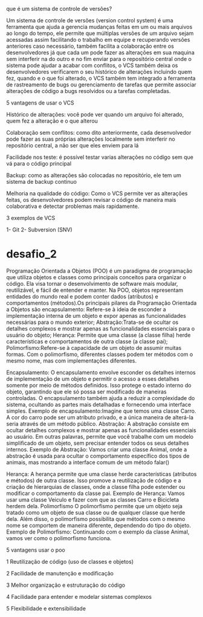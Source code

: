  que é um sistema de controle de versões?

Um sistema de controle de versões (version control system) é uma ferramenta que ajuda a gerencia mudanças feitas em um ou mais arquivos ao longo do tempo, ele permite que múltiplas versões de um arquivo sejam acessadas assim facilitando o trabalho em equipe e recuperando versões anteriores caso necessário,  também facilita a colaboração entre os desenvolvedores já que cada um pode fazer as alterações em sua maquina sem interferir na do outro e no fim  enviar para o repositório central  onde o sistema pode ajudar a acabar com conflitos, o VCS também deixa os desenvolvedores verificarem o seu histórico de alterações incluindo quem fez, quando e o que foi alterado, o VCS também tem integrado a ferramenta de rastreamento de bugs ou gerenciamento de tarefas que  permite associar alterações de código a bugs resolvidos ou a tarefas completadas.

5 vantagens de usar o VCS

Histórico de alterações: você pode ver quando um arquivo foi alterado, quem fez a alteração e o que alterou

Colaboração sem conflitos: como dito anteriormente, cada desenvolvedor pode fazer as suas próprias alterações localmente sem interferir no repositório central, a não ser que eles enviem para lá

Facilidade nos teste: é possível testar varias alterações no código sem que vá para o código principal

Backup: como as alterações são colocadas no repositório, ele tem um sistema de backup continuo

Melhoria na qualidade do código: Como o VCS permite ver as alterações feitas, os desenvolvedores podem revisar o código de maneira mais colaborativa e detectar problemas mais rapidamente.



3 exemplos de VCS

1-	Git
2-	Subversion  (SNV)

# desafio_2

Programação Orientada a Objetos (POO) é um paradigma de programação que utiliza objetos e classes como principais conceitos para organizar o código. Ela visa tornar o desenvolvimento de software mais modular, reutilizável, e fácil de entender e manter. Na POO, objetos representam entidades do mundo real e podem conter dados (atributos) e comportamentos (métodos).Os principais pilares da Programação Orientada a Objetos são encapsulamento: Refere-se à ideia de esconder a implementação interna de um objeto e expor apenas as funcionalidades necessárias para o mundo exterior; Abstração:Trata-se de ocultar os detalhes complexos e mostrar apenas as funcionalidades essenciais para o usuário do objeto; Herança: Permite que uma classe (a classe filha) herde características e comportamentos de outra classe (a classe pai); Polimorfismo:Refere-se à capacidade de um objeto de assumir muitas formas. Com o polimorfismo, diferentes classes podem ter métodos com o mesmo nome, mas com implementações diferentes.


Encapsulamento: O encapsulamento envolve esconder os detalhes internos de implementação de um objeto e permitir o acesso a esses detalhes somente por meio de métodos definidos. Isso protege o estado interno do objeto, garantindo que ele só possa ser modificado de maneiras controladas. O encapsulamento também ajuda a reduzir a complexidade do sistema, ocultando as partes mais detalhadas e fornecendo uma interface simples.
Exemplo de encapsulamento:Imagine que temos uma classe Carro. A cor do carro pode ser um atributo privado, e a única maneira de alterá-la seria através de um método público.
Abstração: A abstração consiste em ocultar detalhes complexos e mostrar apenas as funcionalidades essenciais ao usuário. Em outras palavras, permite que você trabalhe com um modelo simplificado de um objeto, sem precisar entender todos os seus detalhes internos.
Exemplo de Abstração: Vamos criar uma classe Animal, onde a abstração é usada para ocultar o comportamento específico dos tipos de animais, mas mostrando a interface comum de um método falar()

Herança: A herança permite que uma classe herde características (atributos e métodos) de outra classe. Isso promove a reutilização de código e a criação de hierarquias de classes, onde a classe filha pode estender ou modificar o comportamento da classe pai.
Exemplo de Herança: Vamos usar uma classe Veiculo e fazer com que as classes Carro e Bicicleta herdem dela.
Polimorfismo O polimorfismo permite que um objeto seja tratado como um objeto de sua classe ou de qualquer classe que herde dela. Além disso, o polimorfismo possibilita que métodos com o mesmo nome se comportem de maneira diferente, dependendo do tipo do objeto.
Exemplo de Polimorfismo: Continuando com o exemplo da classe Animal, vamos ver como o polimorfismo funciona.

5 vantagens usar o poo

1 Reutilização de código (uso de classes e objetos)

2  Facilidade de manutenção e modificação

3 Melhor organização e estruturação do código

4  Facilidade para entender e modelar sistemas complexos

5 Flexibilidade e extensibilidade
